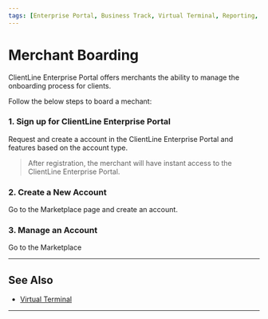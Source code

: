 ```yaml
---
tags: [Enterprise Portal, Business Track, Virtual Terminal, Reporting, Settings]
---
```



# Merchant Boarding

ClientLine Enterprise Portal offers merchants the ability to manage the onboarding process for clients.

Follow the below steps to board a mechant:

### 1. Sign up for ClientLine Enterprise Portal

Request and create a account in the ClientLine Enterprise Portal and features based on the account type.

<!-- theme: info -->
> After registration, the merchant will have instant access to the ClientLine Enterprise Portal.

### 2. Create a New Account

Go to the Marketplace page and create an account.

### 3. Manage an Account

Go to the Marketplace

---


## See Also

- [Virtual Terminal](?path=docs/Resources/Guides/Enterprise-Portal/Virtual-Terminal.md) 

---
